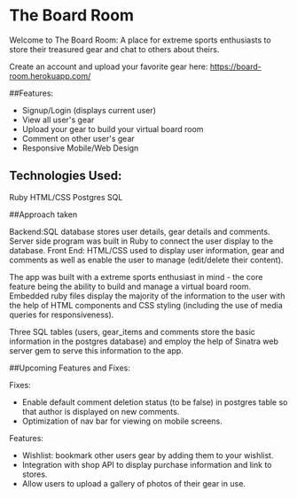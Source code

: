 # The Board Room
Welcome to The Board Room: A place for extreme sports enthusiasts to store their treasured gear and chat to others about theirs.

Create an account and upload your favorite gear here: 
https://board-room.herokuapp.com/

##Features:
 - Signup/Login (displays current user)
 - View all user's gear
 - Upload your gear to build your virtual board room
 - Comment on other user's gear 
 - Responsive Mobile/Web Design


## Technologies Used:
Ruby
HTML/CSS
Postgres SQL

##Approach taken

Backend:SQL database stores user details, gear details and comments. Server side program was built in Ruby to connect the user display to the database.
Front End: HTML/CSS used to display user information, gear and comments as well as enable the user to manage (edit/delete their content).

The app was built with a extreme sports enthusiast in mind - the core feature being the ability to build and manage a virtual board room. Embedded ruby files display the majority of the information to the user with the help of HTML components and CSS styling (including the use of media queries for responsiveness). 

Three SQL tables (users, gear_items and comments store the basic information in the postgres database) and employ the help of Sinatra web server gem to serve this information to the app. 

##Upcoming Features and Fixes:

Fixes:
- Enable default comment deletion status (to be false) in postgres table so that author is displayed on new comments.
- Optimization of nav bar for viewing on mobile screens.

Features: 
- Wishlist: bookmark other users gear by adding them to your wishlist.
- Integration with shop API to display purchase information and link to stores. 
- Allow users to upload a gallery of photos of their gear in use.



